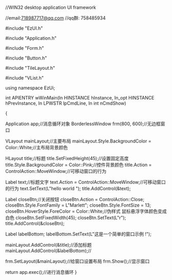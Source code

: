 //WIN32 desktop application UI framework

//email:718987717@qq.com //qq群: 758485934

#include "EzUI.h"

#include "Application.h"

#include "Form.h"

#include "Button.h"

#include "TileLayout.h"

#include "VList.h"

using namespace EzUi;

int APIENTRY wWinMain(In HINSTANCE hInstance, In_opt HINSTANCE hPrevInstance, In LPWSTR lpCmdLine, In int nCmdShow)

{

Application app;//消息循环对象
BorderlessWindow frm(800, 600);//无边框窗口

VLayout mainLayout;//主要布局
mainLayout.Style.BackgroundColor = Color::White;//主布局背景颜色

HLayout title;//标题
title.SetFixedHeight(45);//设置固定高度
title.Style.BackgroundColor = Color::Pink;//控件背景颜色
title.Action = ControlAction::MoveWindow;//可移动窗口的行为

Label text;//标题文字
text.Action = ControlAction::MoveWindow;//可移动窗口的行为
text.SetText(L"hello world ");
title.AddControl(&text);

Label closeBtn;//关闭按钮
closeBtn.Action = ControlAction::Close;
closeBtn.Style.FontFamily = L"Marlett";
closeBtn.Style.FontSize = 13;
closeBtn.HoverStyle.ForeColor = Color::White;//伪样式 鼠标悬浮字体颜色变成白色
closeBtn.SetFixedWidth(45);
closeBtn.SetText(L"r");
title.AddControl(&closeBtn);

Label labelBottom;
labelBottom.SetText(L"这是一个简单的窗口示例 !");

mainLayout.AddControl(&title);//添加标题
mainLayout.AddControl(&labelBottom);//

frm.SetLayout(&mainLayout);//给窗口设置布局
frm.Show();//显示窗口

return app.exec();//进行消息循环
}